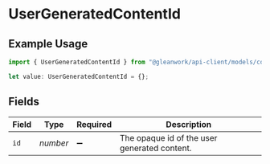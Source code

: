 # UserGeneratedContentId

## Example Usage

```typescript
import { UserGeneratedContentId } from "@gleanwork/api-client/models/components";

let value: UserGeneratedContentId = {};
```

## Fields

| Field                                        | Type                                         | Required                                     | Description                                  |
| -------------------------------------------- | -------------------------------------------- | -------------------------------------------- | -------------------------------------------- |
| `id`                                         | *number*                                     | :heavy_minus_sign:                           | The opaque id of the user generated content. |